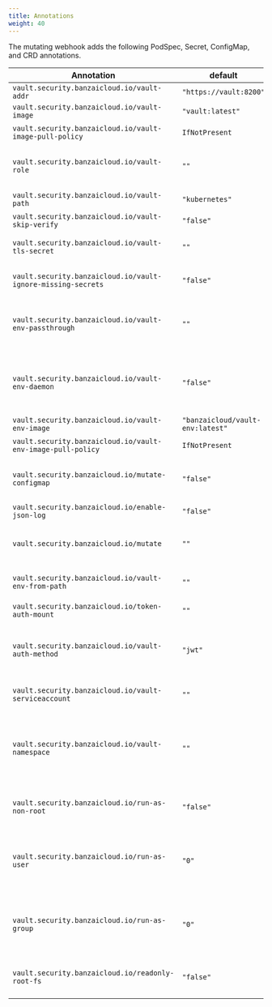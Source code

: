 ```yaml
---
title: Annotations
weight: 40
---
```


The mutating webhook adds the following PodSpec, Secret, ConfigMap, and CRD annotations.

|Annotation    |default     |Explanation |
|--------------|------------|------------|
`vault.security.banzaicloud.io/vault-addr`|`"https://vault:8200"`|Same as VAULT_ADDR|
`vault.security.banzaicloud.io/vault-image`|`"vault:latest"`|Vault agent image|
`vault.security.banzaicloud.io/vault-image-pull-policy`|`IfNotPresent`|the Pull policy for the vault agent container|
`vault.security.banzaicloud.io/vault-role`|`""`|The Vault role for Vault agent to use, for Pods it is the name of the ServiceAccount if not specified|
`vault.security.banzaicloud.io/vault-path`|`"kubernetes"`|The mount path of the auth method|
`vault.security.banzaicloud.io/vault-skip-verify`|`"false"`|Same as VAULT_SKIP_VERIFY|
`vault.security.banzaicloud.io/vault-tls-secret`|`""`|Name of the Kubernetes Secret holding the CA certificate for Vault|
`vault.security.banzaicloud.io/vault-ignore-missing-secrets`|`"false"`|When enabled will only log warnings when Vault secrets are missing|
`vault.security.banzaicloud.io/vault-env-passthrough`|`""`|Comma separated list of `VAULT_*` related environment variables to pass through to `vault-env` to the main process. E.g. `VAULT_ADDR,VAULT_ROLE`.|
`vault.security.banzaicloud.io/vault-env-daemon`|`"false"`|Run `vault-env` as a daemon instead of replacing itself with the main process. For details, see {{< relref "/docs/mutating-webhook/deploy.md#daemon-mode" >}}.|
`vault.security.banzaicloud.io/vault-env-image`|`"banzaicloud/vault-env:latest"`|vault-env image|
`vault.security.banzaicloud.io/vault-env-image-pull-policy`|`IfNotPresent`|the Pull policy for the vault-env container|
`vault.security.banzaicloud.io/mutate-configmap`|`"false"`|Mutate the annotated ConfigMap as well (only Secrets and Pods are mutated by default)|
`vault.security.banzaicloud.io/enable-json-log`|`"false"`|Log in JSON format in `vault-env`|
`vault.security.banzaicloud.io/mutate`|`""`|Defines the mutation of the given resource, possible values: `"skip"` which prevents it.|
`vault.security.banzaicloud.io/vault-env-from-path`|`""`|Comma-delimited list of vault paths to pull in all secrets as environment variables|
`vault.security.banzaicloud.io/token-auth-mount`|`""`|`{volume:file}` to be injected as `.vault-token`. |
`vault.security.banzaicloud.io/vault-auth-method`|`"jwt"`| The [Vault authentication method](https://www.vaultproject.io/docs/auth) to be used, one of `["kubernetes", "aws-ec2", "aws-iam", "gcp-gce", "gcp-iam", "jwt", "azure", "namespaced"]`|
`vault.security.banzaicloud.io/vault-serviceaccount`|`""`| The ServiceAccount in the objects namespace to use, useful for non-pod resources |
`vault.security.banzaicloud.io/vault-namespace`|`""`|The [Vault Namespace](https://www.vaultproject.io/docs/enterprise/namespaces) secrets will be pulled from.  This annotation sets the `VAULT_NAMESPACE` environment variable. More information on `namespaces` within Vault can be found [here](https://learn.hashicorp.com/tutorials/vault/namespaces)|
`vault.security.banzaicloud.io/run-as-non-root`|`"false"`|When enabled will add `runAsNonRoot: true` to the `securityContext` of all injected containers|
`vault.security.banzaicloud.io/run-as-user`|`"0"`|Set the UID (`runAsUser`) for all injected containers. The default value of `"0"` means that no modifications will be made to the `securityContext` of injected containers.|
`vault.security.banzaicloud.io/run-as-group`|`"0"`|Set the GID (`runAsGroup`) for all injected containers. The default value of `"0"` means that no modifications will be made to the `securityContext` of injected containers.|
`vault.security.banzaicloud.io/readonly-root-fs`|`"false"`|When enabled will add `readOnlyRootFilesystem: true` to the `securityContext` of all injected containers|
